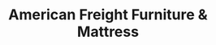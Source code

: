 ---
title: "American Freight Furniture & Mattress"
url: /tempe/american-freight-furniture-und-mattress/
shop: Möbel
---
